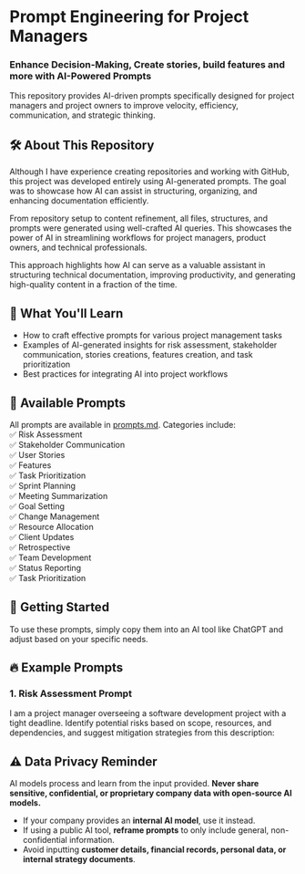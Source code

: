 # Prompt Engineering for Project Managers 

### Enhance Decision-Making, Create stories, build features and more with AI-Powered Prompts   

This repository provides AI-driven prompts specifically designed for project managers and project owners to improve velocity, efficiency, communication, and strategic thinking.

## 🛠️ About This Repository  

Although I have experience creating repositories and working with GitHub, this project was developed entirely using AI-generated prompts. The goal was to showcase how AI can assist in structuring, organizing, and enhancing documentation efficiently.  

From repository setup to content refinement, all files, structures, and prompts were generated using well-crafted AI queries. This showcases the power of AI in streamlining workflows for project managers, product owners, and technical professionals.  

This approach highlights how AI can serve as a valuable assistant in structuring technical documentation, improving productivity, and generating high-quality content in a fraction of the time.  

## 📌 What You'll Learn  
- How to craft effective prompts for various project management tasks  
- Examples of AI-generated insights for risk assessment, stakeholder communication, stories creations, features creation, and task prioritization 
- Best practices for integrating AI into project workflows

## 📂 Available Prompts  
All prompts are available in [prompts.md](prompts.md). Categories include:  
✅ Risk Assessment  
✅ Stakeholder Communication  
✅ User Stories  
✅ Features  
✅ Task Prioritization  
✅ Sprint Planning  
✅ Meeting Summarization  
✅ Goal Setting  
✅ Change Management  
✅ Resource Allocation  
✅ Client Updates  
✅ Retrospective  
✅ Team Development  
✅ Status Reporting  
✅ Task Prioritization  


## 🚀 Getting Started  
To use these prompts, simply copy them into an AI tool like ChatGPT and adjust based on your specific needs.  

## 🔥 Example Prompts  

### **1. Risk Assessment Prompt**  

I am a project manager overseeing a software development project with a tight deadline. Identify potential risks based on scope, resources, and dependencies, and suggest mitigation strategies from this description:

## ⚠️ Data Privacy Reminder  
AI models process and learn from the input provided. **Never share sensitive, confidential, or proprietary company data with open-source AI models.**  

- If your company provides an **internal AI model**, use it instead.  
- If using a public AI tool, **reframe prompts** to only include general, non-confidential information.  
- Avoid inputting **customer details, financial records, personal data, or internal strategy documents**.  
